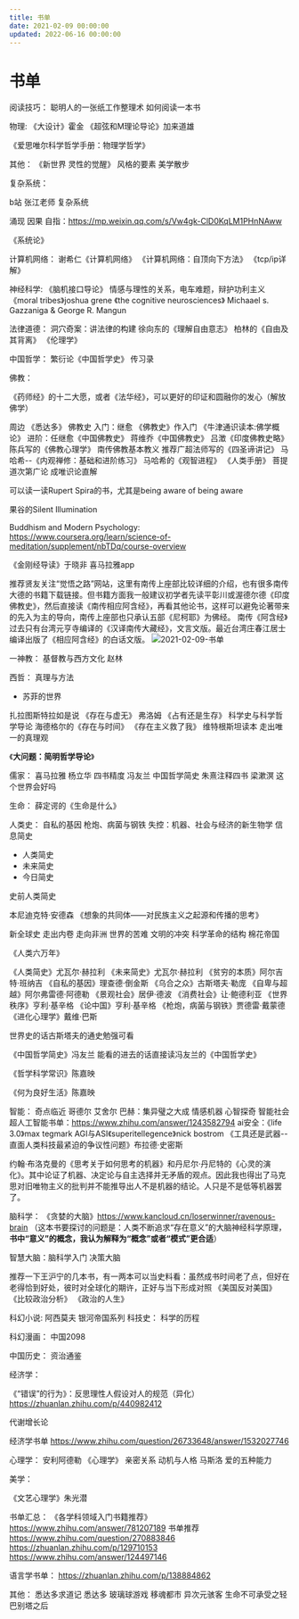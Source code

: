 ```yaml
---
title: 书单
date: 2021-02-09 00:00:00
updated: 2022-06-16 00:00:00
---
```


# 书单

阅读技巧：
聪明人的一张纸工作整理术
如何阅读一本书

物理:
《大设计》霍金
《超弦和M理论导论》加来道雄

《爱思唯尔科学哲学手册：物理学哲学》

其他：
《新世界 灵性的觉醒》
风格的要素
美学散步

复杂系统：

b站 张江老师 复杂系统

涌现 因果 自指：https://mp.weixin.qq.com/s/Vw4gk-ClD0KqLM1PHnNAww

《系统论》

计算机网络：
谢希仁《计算机网络》
《计算机网络：自顶向下方法》
《tcp/ip详解》

神经科学:
《脑机接口导论》
情感与理性的关系，电车难题，辩护功利主义《moral tribes》joshua grene
《the cognitive neurosciences》 Michaael s. Gazzaniga & George R. Mangun

法律道德：
洞穴奇案：讲法律的构建
徐向东的《理解自由意志》
柏林的《自由及其背离》
《伦理学》

中国哲学：
繁衍论《中国哲学史》
传习录

佛教：

《药师经》的十二大愿，或者《法华经》，可以更好的印证和圆融你的发心（解放佛学）

周边
    《悉达多》
佛教史
     入门：继愈 《佛教史》作入门
《牛津通识读本:佛学概论》
     进阶：任继愈《中国佛教史》
                 蒋维乔《中国佛教史》
                 吕澂《印度佛教史略》
陈兵写的《佛教心理学》
南传佛教基本教义
推荐广超法师写的《四圣谛讲记》
马哈希--《内观禅修：基础和进阶练习》
马哈希的《观智进程》
《人类手册》
菩提道次第广论
成唯识论直解

可以读一读Rupert Spira的书，尤其是being aware of being aware

果谷的Silent Illumination

Buddhism and Modern Psychology: https://www.coursera.org/learn/science-of-meditation/supplement/nbTDq/course-overview

《金刚经导读》于晓非 喜马拉雅app

推荐贤友关注“觉悟之路”网站，这里有南传上座部比较详细的介绍，也有很多南传大德的书籍下载链接。但书籍方面我一般建议初学者先读平彰川或渥德尔德《印度佛教史》，然后直接读《南传相应阿含经》，再看其他论书，这样可以避免论著带来的先入为主的导向，南传上座部也只承认五部《尼柯耶》为佛经。
南传《阿含经》过去只有台湾元亨寺编译的《汉译南传大藏经》，文言文版。最近台湾庄春江居士编译出版了《相应阿含经》的白话文版。
![2021-02-09-书单](assets/2021-02-09-书单.jpeg)

一神教：
基督教与西方文化 赵林

西哲：
真理与方法
* 苏菲的世界

扎拉图斯特拉如是说
《存在与虚无》
弗洛姆 《占有还是生存》
科学史与科学哲学导论
海德格尔的《存在与时间》
《存在主义救了我》
维特根斯坦读本
走出唯一的真理观

《**大问题：简明哲学导论**》

儒家：
喜马拉雅 杨立华 四书精度
冯友兰 中国哲学简史
朱熹注释四书
梁漱溟 这个世界会好吗

生命：
薛定谔的《生命是什么》

人类史：
自私的基因
枪炮、病菌与钢铁
失控：机器、社会与经济的新生物学
信息简史
* 人类简史
* 未来简史
* 今日简史

史前人类简史

本尼迪克特·安德森 《想象的共同体——对民族主义之起源和传播的思考》

新全球史
走出内卷 走向非洲
世界的苦难
文明的冲突
科学革命的结构
棉花帝国

《人类六万年》

《人类简史》尤瓦尔·赫拉利
《未来简史》尤瓦尔·赫拉利
《贫穷的本质》阿尔吉特·班纳吉
《自私的基因》理查德·倒金斯
《乌合之众》古斯塔夫·勒庞
《自卑与超越》阿尔弗雷德·阿德勒
《景观社会》居伊·德波
《消费社会》让·鲍德利亚
《世界秩序》亨利·基辛格
《论中国》亨利·基辛格
《枪炮，病菌与钢铁》贾德雷·戴蒙德
《进化心理学》戴维·巴斯

世界史的话古斯塔夫的通史勉强可看

《中国哲学简史》冯友兰
能看的进去的话直接读冯友兰的《中国哲学史》

《哲学科学常识》陈嘉映

《何为良好生活》陈嘉映

智能：
奇点临近
哥德尔 艾舍尔 巴赫：集异璧之大成
情感机器
心智探奇
智能社会
超人工智能书单：https://www.zhihu.com/answer/1243582794
ai安全：《life 3.0》max tegmark
AGI与ASI《superitellegence》nick bostrom
《工具还是武器--直面人类科技最紧迫的争议性问题》布拉德·史密斯

约翰·布洛克曼的《思考关于如何思考的机器》和丹尼尔·丹尼特的《心灵的演化》。其中论证了机器、决定论与自主选择并无矛盾的观点。因此我也得出了马克思对旧唯物主义的批判并不能推导出人不是机器的结论。人只是不是低等机器罢了。

脑科学：
《贪婪的大脑》https://www.kancloud.cn/loserwinner/ravenous-brain （这本书要探讨的问题是：人类不断追求“存在意义”的大脑神经科学原理，**书中“意义”的概念，我认为解释为“概念”或者“模式”更合适**）

智慧大脑：脑科学入门
决策大脑

推荐一下王沪宁的几本书，有一两本可以当史料看：虽然成书时间老了点，但好在老得恰到好处，彼时对全球化的期许，正好与当下形成对照
《美国反对美国》
《比较政治分析》
《政治的人生》

科幻小说:
阿西莫夫 银河帝国系列
科技史：
科学的历程

科幻漫画：
中国2098

中国历史：
资治通鉴

经济学：

《“错误”的行为》：反思理性人假设对人的规范（异化）https://zhuanlan.zhihu.com/p/440982412

代谢增长论

经济学书单 https://www.zhihu.com/question/26733648/answer/1532027746

心理学：
安利阿德勒 《心理学》
亲密关系
动机与人格   马斯洛
爱的五种能力

美学：

《文艺心理学》朱光潜

书单汇总：
《各学科领域入门书籍推荐》https://www.zhihu.com/answer/781207189
书单推荐
https://www.zhihu.com/question/270883846
https://zhuanlan.zhihu.com/p/129710153
https://www.zhihu.com/answer/124497146

语言学书单：
https://zhuanlan.zhihu.com/p/138884862

其他：
悉达多求道记
悉达多
玻璃球游戏
移魂都市
异次元骇客
生命不可承受之轻
巴别塔之后

